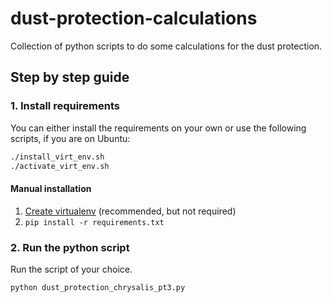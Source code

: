 # dust-protection-calculations
Collection of python scripts to do some calculations for the dust protection.

## Step by step guide
### 1. Install requirements

You can either install the requirements on your own or use the following scripts, if you are on Ubuntu:
```sh
./install_virt_env.sh
./activate_virt_env.sh
```

#### Manual installation

1. [Create virtualenv](https://realpython.com/blog/python/python-virtual-environments-a-primer/) (recommended, but not required)
2. `pip install -r requirements.txt`

### 2. Run the python script
Run the script of your choice.

```sh
python dust_protection_chrysalis_pt3.py
```
